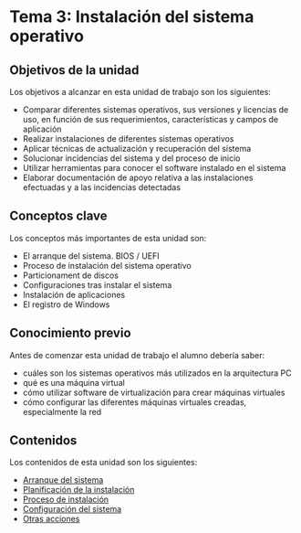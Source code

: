 # Tema 3: Instalación del sistema operativo

## Objetivos de la unidad
Los objetivos a alcanzar en esta unidad de trabajo son los siguientes:

- Comparar diferentes sistemas operativos, sus versiones y licencias de uso, en función de sus requerimientos, características y campos de aplicación
- Realizar instalaciones de diferentes sistemas operativos
- Aplicar técnicas de actualización y recuperación del sistema
- Solucionar incidencias del sistema y del proceso de inicio
- Utilizar herramientas para conocer el software instalado en el sistema
- Elaborar documentación de apoyo relativa a las instalaciones efectuadas y a las incidencias detectadas

## Conceptos clave
Los conceptos más importantes de esta unidad son:

- El arranque del sistema. BIOS / UEFI
- Proceso de instalación del sistema operativo
- Particionament de discos
- Configuraciones tras instalar el sistema
- Instalación de aplicaciones
- El registro de Windows

## Conocimiento previo
Antes de comenzar esta unidad de trabajo el alumno debería saber:

- cuáles son los sistemas operativos más utilizados en la arquitectura PC
- qué es una máquina virtual
- cómo utilizar software de virtualización para crear máquinas virtuales
- cómo configurar las diferentes máquinas virtuales creadas, especialmente la red

## Contenidos
Los contenidos de esta unidad son los siguientes:
- [Arranque del sistema](../../../../altres/sistemes-operatius/arrencada)
- [Planificación de la instalación](./planif.md)
- [Proceso de instalación](instal.md)
- [Configuración del sistema](config.md)
- [Otras acciones](otras.md)